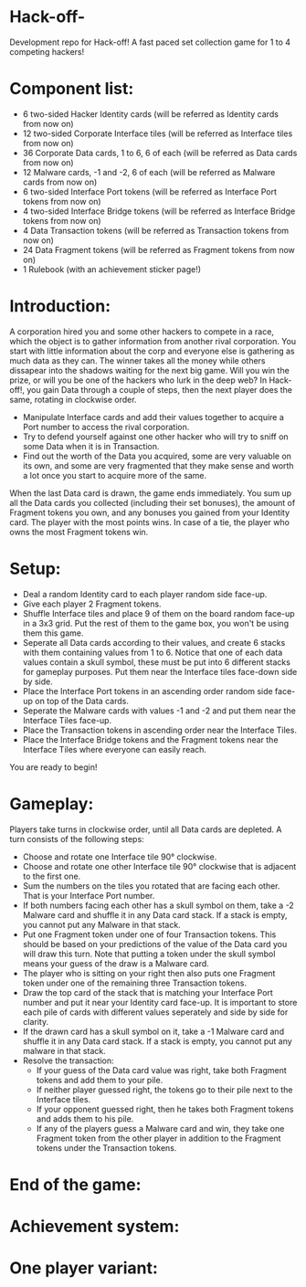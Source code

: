 # Hack-off-
Development repo for Hack-off! A fast paced set collection game for 1 to 4 competing hackers!

# Component list:
- 6  two-sided Hacker Identity cards         (will be referred as Identity cards from now on)
- 12 two-sided Corporate Interface tiles     (will be referred as Interface tiles from now on)
- 36 Corporate Data cards, 1 to 6, 6 of each (will be referred as Data cards from now on)
- 12 Malware cards, -1 and -2, 6 of each     (will be referred as Malware cards from now on)
- 6  two-sided Interface Port tokens         (will be referred as Interface Port tokens from now on)
- 4  two-sided Interface Bridge tokens       (will be referred as Interface Bridge tokens from now on)
- 4  Data Transaction tokens                 (will be referred as Transaction tokens from now on)
- 24 Data Fragment tokens                    (will be referred as Fragment tokens from now on)
- 1  Rulebook                                (with an achievement sticker page!)

# Introduction:
A corporation hired you and some other hackers to compete in a race, which the object is to gather information from another rival corporation. You start with little information about the corp and everyone else is gathering as much data as they can. The winner takes all the money while others dissapear into the shadows waiting for the next big game. Will you win the prize, or will you be one of the hackers who lurk in the deep web?
In Hack-off!, you gain Data through a couple of steps, then the next player does the same, rotating in clockwise order.
- Manipulate Interface cards and add their values together to acquire a Port number to access the rival corporation.
- Try to defend yourself against one other hacker who will try to sniff on some Data when it is in Transaction.
- Find out the worth of the Data you acquired, some are very valuable on its own, and some are very fragmented that they make sense and worth a lot once you start to acquire more of the same.

When the last Data card is drawn, the game ends immediately. You sum up all the Data cards you collected (including their set bonuses), the amount of Fragment tokens you own, and any bonuses you gained from your Identity card. The player with the most points wins. In case of a tie, the player who owns the most Fragment tokens win.

# Setup:
- Deal a random Identity card to each player random side face-up.
- Give each player 2 Fragment tokens.
- Shuffle Interface tiles and place 9 of them on the board random face-up in a 3x3 grid. Put the rest of them to the game box, you won't be using them this game.
- Seperate all Data cards according to their values, and create 6 stacks with them containing values from 1 to 6.
Notice that one of each data values contain a skull symbol, these must be put into 6 different stacks for gameplay purposes.
Put them near the Interface tiles face-down side by side.
- Place the Interface Port tokens in an ascending order random side face-up on top of the Data cards.
- Seperate the Malware cards with values -1 and -2 and put them near the Interface Tiles face-up.
- Place the Transaction tokens in ascending order near the Interface Tiles.
- Place the Interface Bridge tokens and the Fragment tokens near the Interface Tiles where everyone can easily reach.

You are ready to begin!

# Gameplay:
Players take turns in clockwise order, until all Data cards are depleted.
A turn consists of the following steps:
- Choose and rotate one Interface tile 90° clockwise.
- Choose and rotate one other Interface tile 90° clockwise that is adjacent to the first one.
- Sum the numbers on the tiles you rotated that are facing each other. That is your Interface Port number.
- If both numbers facing each other has a skull symbol on them, take a -2 Malware card and shuffle it in any Data card stack. If a stack is empty, you cannot put any Malware in that stack.
- Put one Fragment token under one of four Transaction tokens. This should be based on your predictions of the value of the Data card you will draw this turn. Note that putting a token under the skull symbol means your guess of the draw is a Malware card.
- The player who is sitting on your right then also puts one Fragment token under one of the remaining three Transaction tokens.
- Draw the top card of the stack that is matching your Interface Port number and put it near your Identity card face-up. It is important to store each pile of cards with different values seperately and side by side for clarity.
- If the drawn card has a skull symbol on it, take a -1 Malware card and shuffle it in any Data card stack. If a stack is empty, you cannot put any malware in that stack.
- Resolve the transaction:
  - If your guess of the Data card value was right, take both Fragment tokens and add them to your pile.
  - If neither player guessed right, the tokens go to their pile next to the Interface tiles.
  - If your opponent guessed right, then he takes both Fragment tokens and adds them to his pile.
  - If any of the players guess a Malware card and win, they take one Fragment token from the other player in addition to the Fragment tokens under the Transaction tokens.

# End of the game:

# Achievement system:

# One player variant:
